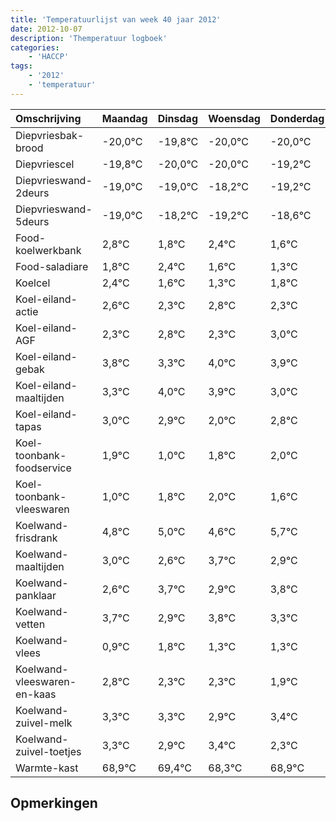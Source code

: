 ```yaml
---
title: 'Temperatuurlijst van week 40 jaar 2012'
date: 2012-10-07
description: 'Themperatuur logboek'
categories:
    - 'HACCP'
tags:
    - '2012'
    - 'temperatuur'
---
```

|Omschrijving|Maandag|Dinsdag|Woensdag|Donderdag|Vrijdag|Zaterdag|Zondag|
|:---|:---|:---|:---|:---|:---|:---|:---|
|Diepvriesbak-brood|-20,0°C|-19,8°C|-20,0°C|-20,0°C|-19,2°C|-20,2°C|-19,6°C|
|Diepvriescel|-19,8°C|-20,0°C|-20,0°C|-19,2°C|-20,2°C|-19,6°C|-20,4°C|
|Diepvrieswand-2deurs|-19,0°C|-19,0°C|-18,2°C|-19,2°C|-18,6°C|-19,4°C|-19,7°C|
|Diepvrieswand-5deurs|-19,0°C|-18,2°C|-19,2°C|-18,6°C|-19,4°C|-19,7°C|-19,2°C|
|Food-koelwerkbank|2,8°C|1,8°C|2,4°C|1,6°C|1,3°C|1,8°C|1,3°C|
|Food-saladiare|1,8°C|2,4°C|1,6°C|1,3°C|1,8°C|1,3°C|2,0°C|
|Koelcel|2,4°C|1,6°C|1,3°C|1,8°C|1,3°C|2,0°C|1,9°C|
|Koel-eiland-actie|2,6°C|2,3°C|2,8°C|2,3°C|3,0°C|2,9°C|2,0°C|
|Koel-eiland-AGF|2,3°C|2,8°C|2,3°C|3,0°C|2,9°C|2,0°C|2,8°C|
|Koel-eiland-gebak|3,8°C|3,3°C|4,0°C|3,9°C|3,0°C|3,8°C|4,0°C|
|Koel-eiland-maaltijden|3,3°C|4,0°C|3,9°C|3,0°C|3,8°C|4,0°C|3,6°C|
|Koel-eiland-tapas|3,0°C|2,9°C|2,0°C|2,8°C|3,0°C|2,6°C|3,7°C|
|Koel-toonbank-foodservice|1,9°C|1,0°C|1,8°C|2,0°C|1,6°C|2,7°C|1,9°C|
|Koel-toonbank-vleeswaren|1,0°C|1,8°C|2,0°C|1,6°C|2,7°C|1,9°C|2,8°C|
|Koelwand-frisdrank|4,8°C|5,0°C|4,6°C|5,7°C|4,9°C|5,8°C|5,3°C|
|Koelwand-maaltijden|3,0°C|2,6°C|3,7°C|2,9°C|3,8°C|3,3°C|3,3°C|
|Koelwand-panklaar|2,6°C|3,7°C|2,9°C|3,8°C|3,3°C|3,3°C|2,9°C|
|Koelwand-vetten|3,7°C|2,9°C|3,8°C|3,3°C|3,3°C|2,9°C|3,4°C|
|Koelwand-vlees|0,9°C|1,8°C|1,3°C|1,3°C|0,9°C|1,4°C|0,3°C|
|Koelwand-vleeswaren-en-kaas|2,8°C|2,3°C|2,3°C|1,9°C|2,4°C|1,3°C|1,9°C|
|Koelwand-zuivel-melk|3,3°C|3,3°C|2,9°C|3,4°C|2,3°C|2,9°C|2,6°C|
|Koelwand-zuivel-toetjes|3,3°C|2,9°C|3,4°C|2,3°C|2,9°C|2,6°C|2,5°C|
|Warmte-kast|68,9°C|69,4°C|68,3°C|68,9°C|68,6°C|68,5°C|69,8°C|

## Opmerkingen


